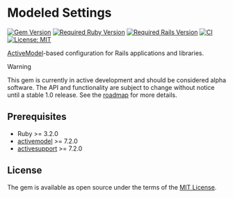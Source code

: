 # Modeled Settings

[![Gem Version](https://badge.fury.io/rb/modeled_settings.svg)](https://badge.fury.io/rb/modeled_settings) [![Required Ruby Version](https://img.shields.io/badge/ruby-%3E%3D%203.2-ruby.svg)](https://www.ruby-lang.org/en/downloads/) [![Required Rails Version](https://img.shields.io/badge/rails-%3E%3D%207.2-brightgreen.svg)](https://edgeguides.rubyonrails.org/) [![CI](https://github.com/tbhb/modeled_settings/actions/workflows/ci.yml/badge.svg)](https://github.com/tbhb/modeled_settings/actions/workflows/ci.yml) [![License: MIT](https://img.shields.io/badge/License-MIT-yellow.svg)](https://opensource.org/licenses/MIT)

[ActiveModel](https://github.com/rails/rails/tree/main/activemodel)-based configuration for Rails applications and libraries.

> [!WARNING]
> This gem is currently in active development and should be considered alpha software. The API and functionality are subject to change without notice until a stable 1.0 release. See the [roadmap](https://github.com/users/tbhb/projects/7/views/1) for more details.

## Prerequisites

- Ruby >= 3.2.0
- [activemodel](https://rubygems.org/gems/activemodel) >= 7.2.0
- [activesupport](https://rubygems.org/gems/activesupport) >= 7.2.0

## License

The gem is available as open source under the terms of the [MIT License](https://opensource.org/licenses/MIT).
